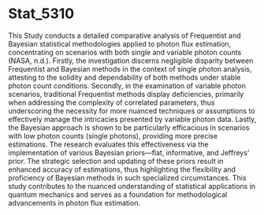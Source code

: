 # Stat_5310

This Study conducts a detailed comparative analysis of Frequentist and Bayesian statistical methodologies applied to photon flux estimation, concentrating on scenarios with both single and variable photon counts (NASA, n.d.). Firstly, the investigation discerns negligible disparity between Frequentist and Bayesian methods in the context of single photon analysis, attesting to the solidity and dependability of both methods under stable photon count conditions. Secondly, in the examination of variable photon scenarios, traditional Frequentist methods display deficiencies, primarily when addressing the complexity of correlated parameters, thus underscoring the necessity for more nuanced techniques or assumptions to effectively manage the intricacies presented by variable photon data. Lastly, the Bayesian approach is shown to be particularly efficacious in scenarios with low photon counts (single photons), providing more precise estimations. The research evaluates this effectiveness via the implementation of various Bayesian priors—flat, informative, and Jeffreys' prior. The strategic selection and updating of these priors result in enhanced accuracy of estimations, thus highlighting the flexibility and proficiency of Bayesian methods in such specialized circumstances. This study contributes to the nuanced understanding of statistical applications in quantum mechanics and serves as a foundation for methodological advancements in photon flux estimation.
